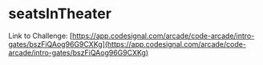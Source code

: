# seatsInTheater

Link to Challenge: [https://app.codesignal.com/arcade/code-arcade/intro-gates/bszFiQAog96G9CXKg](https://app.codesignal.com/arcade/code-arcade/intro-gates/bszFiQAog96G9CXKg)